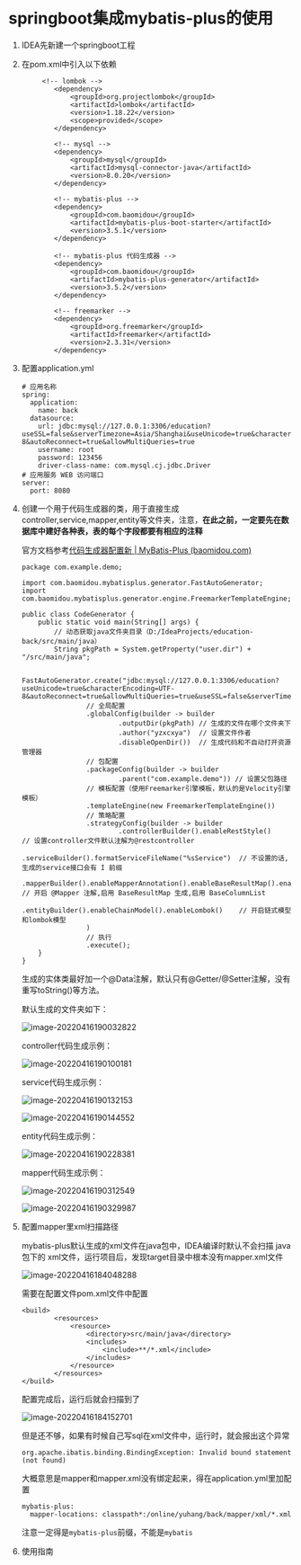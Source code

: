 # springboot集成mybatis-plus的使用

1. IDEA先新建一个springboot工程

2. 在pom.xml中引入以下依赖

   ~~~
   		<!-- lombok -->
           <dependency>
               <groupId>org.projectlombok</groupId>
               <artifactId>lombok</artifactId>
               <version>1.18.22</version>
               <scope>provided</scope>
           </dependency>
           
           <!-- mysql -->
           <dependency>
               <groupId>mysql</groupId>
               <artifactId>mysql-connector-java</artifactId>
               <version>8.0.20</version>
           </dependency>
   
           <!-- mybatis-plus -->
           <dependency>
               <groupId>com.baomidou</groupId>
               <artifactId>mybatis-plus-boot-starter</artifactId>
               <version>3.5.1</version>
           </dependency>
   
           <!-- mybatis-plus 代码生成器 -->
           <dependency>
               <groupId>com.baomidou</groupId>
               <artifactId>mybatis-plus-generator</artifactId>
               <version>3.5.2</version>
           </dependency>
   
           <!-- freemarker -->
           <dependency>
               <groupId>org.freemarker</groupId>
               <artifactId>freemarker</artifactId>
               <version>2.3.31</version>
           </dependency>
   ~~~

3. 配置application.yml

   ~~~
   # 应用名称
   spring:
     application:
       name: back
     datasource:
       url: jdbc:mysql://127.0.0.1:3306/education?useSSL=false&serverTimezone=Asia/Shanghai&useUnicode=true&characterEncoding=UTF-8&autoReconnect=true&allowMultiQueries=true
       username: root
       password: 123456
       driver-class-name: com.mysql.cj.jdbc.Driver
   # 应用服务 WEB 访问端口
   server:
     port: 8080
   ~~~
   
4. 创建一个用于代码生成器的类，用于直接生成controller,service,mapper,entity等文件夹，注意，**在此之前，一定要先在数据库中建好各种表，表的每个字段都要有相应的注释**

   官方文档参考[代码生成器配置新 | MyBatis-Plus (baomidou.com)](https://baomidou.com/pages/981406/)

   ~~~
   package com.example.demo;
   
   import com.baomidou.mybatisplus.generator.FastAutoGenerator;
   import com.baomidou.mybatisplus.generator.engine.FreemarkerTemplateEngine;
   
   public class CodeGenerator {
       public static void main(String[] args) {
           // 动态获取java文件夹目录（D:/IdeaProjects/education-back/src/main/java）
           String pkgPath = System.getProperty("user.dir") + "/src/main/java";
   
           FastAutoGenerator.create("jdbc:mysql://127.0.0.1:3306/education?useUnicode=true&characterEncoding=UTF-8&autoReconnect=true&allowMultiQueries=true&useSSL=false&serverTimezone=Asia/Shanghai","root","123456")
                   // 全局配置
                   .globalConfig(builder -> builder
                           .outputDir(pkgPath) // 生成的文件在哪个文件夹下
                           .author("yzxcxya")  // 设置文件作者
                           .disableOpenDir())  // 生成代码和不自动打开资源管理器
                   // 包配置
                   .packageConfig(builder -> builder
                           .parent("com.example.demo")) // 设置父包路径
                   // 模板配置（使用Freemarker引擎模板，默认的是Velocity引擎模板）
                   .templateEngine(new FreemarkerTemplateEngine())
                   // 策略配置
                   .strategyConfig(builder -> builder
                           .controllerBuilder().enableRestStyle()    // 设置controller文件默认注解为@restcontroller
                           .serviceBuilder().formatServiceFileName("%sService")  // 不设置的话,生成的service接口会有 I 前缀
                           .mapperBuilder().enableMapperAnnotation().enableBaseResultMap().enableBaseColumnList() // 开启 @Mapper 注解,启用 BaseResultMap 生成,启用 BaseColumnList
                           .entityBuilder().enableChainModel().enableLombok()    // 开启链式模型和lombok模型
                   )
                   // 执行
                   .execute();
       }
   }
   
   ~~~

   生成的实体类最好加一个@Data注解，默认只有@Getter/@Setter注解，没有重写toString()等方法。

   默认生成的文件夹如下：

   ![image-20220416190032822](https://picture-bucket-1306212000.cos.ap-nanjing.myqcloud.com/markdown/202204161900875.png)

   controller代码生成示例：

   ![image-20220416190100181](https://picture-bucket-1306212000.cos.ap-nanjing.myqcloud.com/markdown/202204161901228.png)

   service代码生成示例：

   ![image-20220416190132153](https://picture-bucket-1306212000.cos.ap-nanjing.myqcloud.com/markdown/202204161901196.png)

   ![image-20220416190144552](https://picture-bucket-1306212000.cos.ap-nanjing.myqcloud.com/markdown/202204161901604.png)

   entity代码生成示例：

   ![image-20220416190228381](https://picture-bucket-1306212000.cos.ap-nanjing.myqcloud.com/markdown/202204161902442.png)

   mapper代码生成示例：

   ![image-20220416190312549](https://picture-bucket-1306212000.cos.ap-nanjing.myqcloud.com/markdown/202204161903589.png)

   ![image-20220416190329987](https://picture-bucket-1306212000.cos.ap-nanjing.myqcloud.com/markdown/202204161903054.png)

4. 配置mapper里xml扫描路径

   mybatis-plus默认生成的xml文件在java包中，IDEA编译时默认不会扫描 java 包下的 xml文件，运行项目后，发现target目录中根本没有mapper.xml文件

   ![image-20220416184048288](https://picture-bucket-1306212000.cos.ap-nanjing.myqcloud.com/markdown/202204161840352.png)

   需要在配置文件pom.xml文件中配置

   ~~~
   <build>
           <resources>
               <resource>
                   <directory>src/main/java</directory>
                   <includes>
                       <include>**/*.xml</include>
                   </includes>
               </resource>
           </resources>
   </build>
   ~~~

   配置完成后，运行后就会扫描到了

   ![image-20220416184152701](https://picture-bucket-1306212000.cos.ap-nanjing.myqcloud.com/markdown/202204161841770.png)

   但是还不够，如果有时候自己写sql在xml文件中，运行时，就会报出这个异常

   ~~~
   org.apache.ibatis.binding.BindingException: Invalid bound statement (not found)
   ~~~

   大概意思是mapper和mapper.xml没有绑定起来，得在application.yml里加配置

   ~~~
   mybatis-plus:
     mapper-locations: classpath*:/online/yuhang/back/mapper/xml/*.xml
   ~~~

   注意一定得是`mybatis-plus`前缀，不能是`mybatis`

5. 使用指南